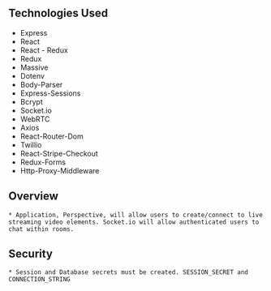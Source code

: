 ## Technologies Used

 * Express
 * React
 * React - Redux
 * Redux
 * Massive
 * Dotenv
 * Body-Parser
 * Express-Sessions
 * Bcrypt
 * Socket.io
 * WebRTC
 * Axios
 * React-Router-Dom
 * Twillio
 * React-Stripe-Checkout
 * Redux-Forms
 * Http-Proxy-Middleware


## Overview

    * Application, Perspective, will allow users to create/connect to live streaming video elements. Socket.io will allow authenticated users to chat within rooms.

## Security 
    
    * Session and Database secrets must be created. SESSION_SECRET and CONNECTION_STRING